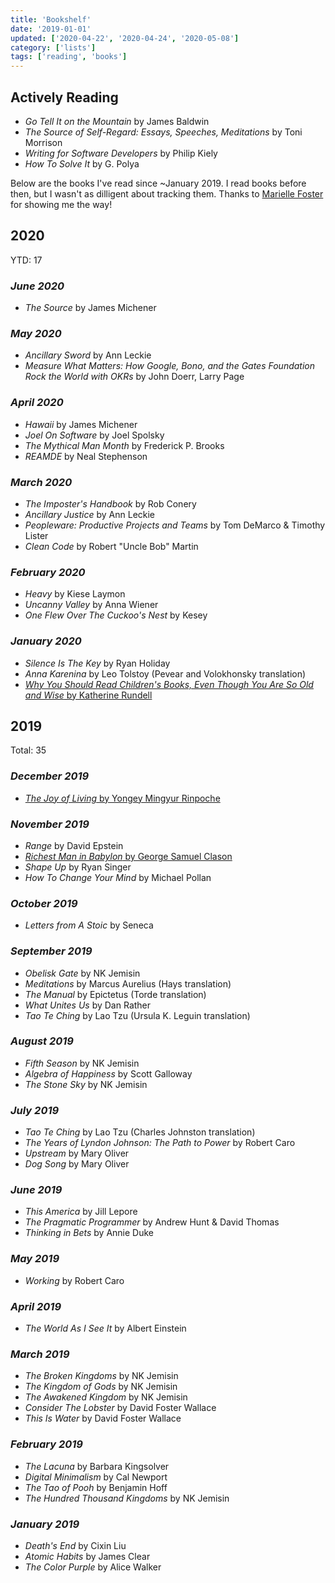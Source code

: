 ```yaml
---
title: 'Bookshelf'
date: '2019-01-01'
updated: ['2020-04-22', '2020-04-24', '2020-05-08']
category: ['lists']
tags: ['reading', 'books']
---
```


## Actively Reading

-   _Go Tell It on the Mountain_ by James Baldwin
-   _The Source of Self-Regard: Essays, Speeches, Meditations_ by Toni Morrison
-   _Writing for Software Developers_ by Philip Kiely
-   _How To Solve It_ by G. Polya

Below are the books I've read since ~January 2019. I read books before then, but I wasn't as dilligent about tracking them. Thanks to [Marielle Foster](https://github.com/mariellefoster/marf-books) for showing me the way!

## 2020

YTD: 17

### _June 2020_
-   _The Source_ by James Michener

### _May 2020_

-   _Ancillary Sword_ by Ann Leckie
-   _Measure What Matters: How Google, Bono, and the Gates Foundation Rock the World with OKRs_ by John Doerr, Larry Page

### _April 2020_

-   _Hawaii_ by James Michener
-   _Joel On Software_ by Joel Spolsky
-   _The Mythical Man Month_ by Frederick P. Brooks
-   _REAMDE_ by Neal Stephenson

### _March 2020_

-   _The Imposter's Handbook_ by Rob Conery
-   _Ancillary Justice_ by Ann Leckie
-   _Peopleware: Productive Projects and Teams_ by Tom DeMarco & Timothy Lister
-   _Clean Code_ by Robert "Uncle Bob" Martin

### _February 2020_

-   _Heavy_ by Kiese Laymon
-   _Uncanny Valley_ by Anna Wiener
-   _One Flew Over The Cuckoo's Nest_ by Kesey

### _January 2020_

-   _Silence Is The Key_ by Ryan Holiday
-   _Anna Karenina_ by Leo Tolstoy (Pevear and Volokhonsky translation)
-   [_Why You Should Read Children's Books, Even Though You Are So Old and Wise_ by Katherine Rundell](../../../books/why-you-should-read-childrens-books)

## 2019

Total: 35

### _December 2019_

-   [_The Joy of Living_ by Yongey Mingyur Rinpoche](../../../books/joy-of-living)

### _November 2019_

-   _Range_ by David Epstein
-   [_Richest Man in Babylon_ by George Samuel Clason](../../../books/richest-man-in-babylon)
-   _Shape Up_ by Ryan Singer
-   _How To Change Your Mind_ by Michael Pollan

### _October 2019_

-   _Letters from A Stoic_ by Seneca

### _September 2019_

-   _Obelisk Gate_ by NK Jemisin
-   _Meditations_ by Marcus Aurelius (Hays translation)
-   _The Manual_ by Epictetus (Torde translation)
-   _What Unites Us_ by Dan Rather
-   _Tao Te Ching_ by Lao Tzu (Ursula K. Leguin translation)

### _August 2019_

-   _Fifth Season_ by NK Jemisin
-   _Algebra of Happiness_ by Scott Galloway
-   _The Stone Sky_ by NK Jemisin

### _July 2019_

-   _Tao Te Ching_ by Lao Tzu (Charles Johnston translation)
-   _The Years of Lyndon Johnson: The Path to Power_ by Robert Caro
-   _Upstream_ by Mary Oliver
-   _Dog Song_ by Mary Oliver

### _June 2019_

-   _This America_ by Jill Lepore
-   _The Pragmatic Programmer_ by Andrew Hunt & David Thomas
-   _Thinking in Bets_ by Annie Duke

### _May 2019_

-   _Working_ by Robert Caro

### _April 2019_

-   _The World As I See It_ by Albert Einstein

### _March 2019_

-   _The Broken Kingdoms_ by NK Jemisin
-   _The Kingdom of Gods_ by NK Jemisin
-   _The Awakened Kingdom_ by NK Jemisin
-   _Consider The Lobster_ by David Foster Wallace
-   _This Is Water_ by David Foster Wallace

### _February 2019_

-   _The Lacuna_ by Barbara Kingsolver
-   _Digital Minimalism_ by Cal Newport
-   _The Tao of Pooh_ by Benjamin Hoff
-   _The Hundred Thousand Kingdoms_ by NK Jemisin

### _January 2019_

-   _Death's End_ by Cixin Liu
-   _Atomic Habits_ by James Clear
-   _The Color Purple_ by Alice Walker
